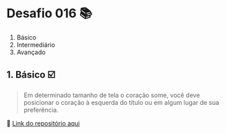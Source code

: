 # Desafio 016 :books:

1. Básico
2. Intermediário
3. Avançado

## 1. Básico :ballot_box_with_check:
> Em determinado tamanho de tela o coração some, você deve posicionar o coração à esquerda do título ou em algum lugar de sua preferência. 


:memo: [Link do repositório aqui]()


